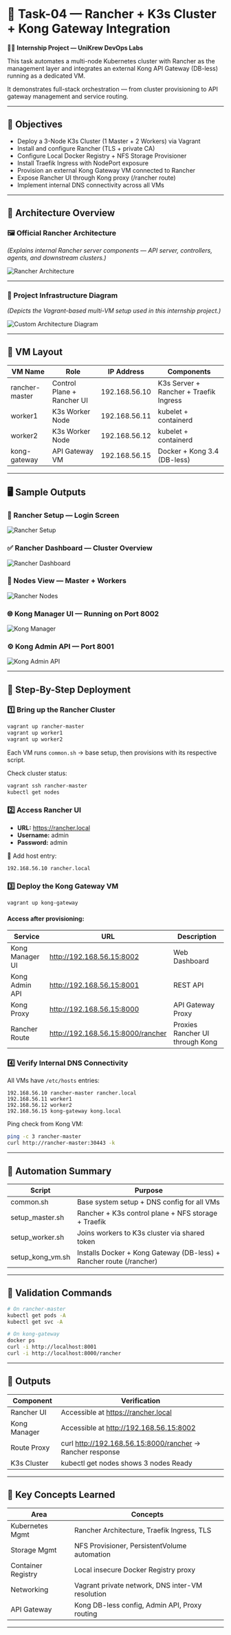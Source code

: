 # 🚀 Task-04 — Rancher + K3s Cluster + Kong Gateway Integration

👨‍💻 **Internship Project — UniKrew DevOps Labs**

This task automates a multi-node Kubernetes cluster with Rancher as the management layer and integrates an external Kong API Gateway (DB-less) running as a dedicated VM.

It demonstrates full-stack orchestration — from cluster provisioning to API gateway management and service routing.

---

## 🧠 Objectives

- Deploy a 3-Node K3s Cluster (1 Master + 2 Workers) via Vagrant
- Install and configure Rancher (TLS + private CA)
- Configure Local Docker Registry + NFS Storage Provisioner
- Install Traefik Ingress with NodePort exposure
- Provision an external Kong Gateway VM connected to Rancher
- Expose Rancher UI through Kong proxy (/rancher route)
- Implement internal DNS connectivity across all VMs

---

## 🧱 Architecture Overview

### 🖼️ Official Rancher Architecture
*(Explains internal Rancher server components — API server, controllers, agents, and downstream clusters.)*

![Rancher Architecture](images/rancher.png)

---

### 🧩 Project Infrastructure Diagram
*(Depicts the Vagrant-based multi-VM setup used in this internship project.)*

![Custom Architecture Diagram](images/diagram.png)

---

## 🧩 VM Layout
| VM Name | Role | IP Address | Components |
|----------|------|-------------|-------------|
| rancher-master | Control Plane + Rancher UI | 192.168.56.10 | K3s Server + Rancher + Traefik Ingress |
| worker1 | K3s Worker Node | 192.168.56.11 | kubelet + containerd |
| worker2 | K3s Worker Node | 192.168.56.12 | kubelet + containerd |
| kong-gateway | API Gateway VM | 192.168.56.15 | Docker + Kong 3.4 (DB-less) |

---

## 🖥️ Sample Outputs

### 🧰 Rancher Setup — Login Screen
![Rancher Setup](images/1.png)

### ✅ Rancher Dashboard — Cluster Overview
![Rancher Dashboard](images/2.png)

### 🧩 Nodes View — Master + Workers
![Rancher Nodes](images/3.png)

### 🌐 Kong Manager UI — Running on Port 8002
![Kong Manager](images/4.png)

### ⚙️ Kong Admin API — Port 8001
![Kong Admin API](images/5.png)


---

## 🚀 Step-By-Step Deployment

### 1️⃣ Bring up the Rancher Cluster
```bash
vagrant up rancher-master
vagrant up worker1
vagrant up worker2
```
Each VM runs `common.sh` → base setup, then provisions with its respective script.

Check cluster status:
```bash
vagrant ssh rancher-master
kubectl get nodes
```

### 2️⃣ Access Rancher UI
- **URL:** https://rancher.local
- **Username:** admin  
- **Password:** admin  

📌 Add host entry:
```
192.168.56.10 rancher.local
```

### 3️⃣ Deploy the Kong Gateway VM
```bash
vagrant up kong-gateway
```

#### Access after provisioning:
| Service | URL | Description |
|----------|-----|-------------|
| Kong Manager UI | http://192.168.56.15:8002 | Web Dashboard |
| Kong Admin API | http://192.168.56.15:8001 | REST API |
| Kong Proxy | http://192.168.56.15:8000 | API Gateway Proxy |
| Rancher Route | http://192.168.56.15:8000/rancher | Proxies Rancher UI through Kong |

### 4️⃣ Verify Internal DNS Connectivity
All VMs have `/etc/hosts` entries:
```
192.168.56.10 rancher-master rancher.local
192.168.56.11 worker1
192.168.56.12 worker2
192.168.56.15 kong-gateway kong.local
```
Ping check from Kong VM:
```bash
ping -c 3 rancher-master
curl http://rancher-master:30443 -k
```

---

## 📜 Automation Summary
| Script | Purpose |
|---------|----------|
| common.sh | Base system setup + DNS config for all VMs |
| setup_master.sh | Rancher + K3s control plane + NFS storage + Traefik |
| setup_worker.sh | Joins workers to K3s cluster via shared token |
| setup_kong_vm.sh | Installs Docker + Kong Gateway (DB-less) + Rancher route (/rancher) |

---

## 🧪 Validation Commands
```bash
# On rancher-master
kubectl get pods -A
kubectl get svc -A

# On kong-gateway
docker ps
curl -i http://localhost:8001
curl -i http://localhost:8000/rancher
```

---

## 🧭 Outputs
| Component | Verification |
|------------|---------------|
| Rancher UI | Accessible at https://rancher.local |
| Kong Manager | Accessible at http://192.168.56.15:8002 |
| Route Proxy | curl http://192.168.56.15:8000/rancher → Rancher response |
| K3s Cluster | kubectl get nodes shows 3 nodes Ready |

---

## 🧠 Key Concepts Learned
| Area | Concepts |
|------|-----------|
| Kubernetes Mgmt | Rancher Architecture, Traefik Ingress, TLS |
| Storage Mgmt | NFS Provisioner, PersistentVolume automation |
| Container Registry | Local insecure Docker Registry proxy |
| Networking | Vagrant private network, DNS inter-VM resolution |
| API Gateway | Kong DB-less config, Admin API, Proxy routing |

---
